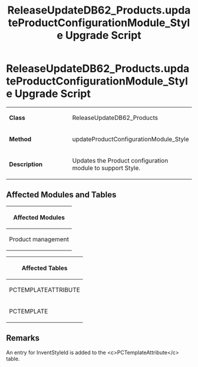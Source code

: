 ﻿---
title: ReleaseUpdateDB62_Products.updateProductConfigurationModule_Style Upgrade Script
TOCTitle: ReleaseUpdateDB62_Products.updateProductConfigurationModule_Style Upgrade Script
ms:assetid: da27c227-f0d6-eb2c-03fa-7dafa25e5a41
ms:mtpsurl: https://msdn.microsoft.com/en-us/library/Dn702824(v=AX.60)
ms:contentKeyID: 65236279
ms.date: 05/18/2015
mtps_version: v=AX.60
---

# ReleaseUpdateDB62\_Products.updateProductConfigurationModule\_Style Upgrade Script 


<table>
<colgroup>
<col style="width: 50%" />
<col style="width: 50%" />
</colgroup>
<tbody>
<tr class="odd">
<td><p><strong>Class</strong></p></td>
<td><p>ReleaseUpdateDB62_Products</p></td>
</tr>
<tr class="even">
<td><p><strong>Method</strong></p></td>
<td><p>updateProductConfigurationModule_Style</p></td>
</tr>
<tr class="odd">
<td><p><strong>Description</strong></p></td>
<td><p>Updates the Product configuration module to support Style.</p></td>
</tr>
</tbody>
</table>


## Affected Modules and Tables

<table>
<colgroup>
<col style="width: 100%" />
</colgroup>
<thead>
<tr class="header">
<th><p>Affected Modules</p></th>
</tr>
</thead>
<tbody>
<tr class="odd">
<td><p>Product management</p></td>
</tr>
</tbody>
</table>


<table>
<colgroup>
<col style="width: 100%" />
</colgroup>
<thead>
<tr class="header">
<th><p>Affected Tables</p></th>
</tr>
</thead>
<tbody>
<tr class="odd">
<td><p>PCTEMPLATEATTRIBUTE</p></td>
</tr>
<tr class="even">
<td><p>PCTEMPLATE</p></td>
</tr>
</tbody>
</table>


## Remarks

An entry for InventStyleId is added to the \<c\>PCTemplateAttribute\</c\> table.

  


